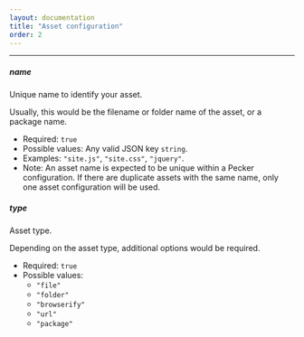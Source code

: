 ```yaml
---
layout: documentation
title: "Asset configuration"
order: 2
---
```


----


##### name
Unique name to identify your asset.

Usually, this would be the filename or folder name of the asset, or a package name.

* Required: `true`
* Possible values: Any valid JSON key `string`.
* Examples: `"site.js"`, `"site.css"`, `"jquery"`.
* Note: An asset name is expected to be unique within a Pecker configuration. If there are duplicate assets with the same name, only one asset configuration will be used.

##### type
Asset type.

Depending on the asset type, additional options would be required.

* Required: `true`
* Possible values:
    * `"file"`
    * `"folder"`
    * `"browserify"`
    * `"url"`
    * `"package"`
